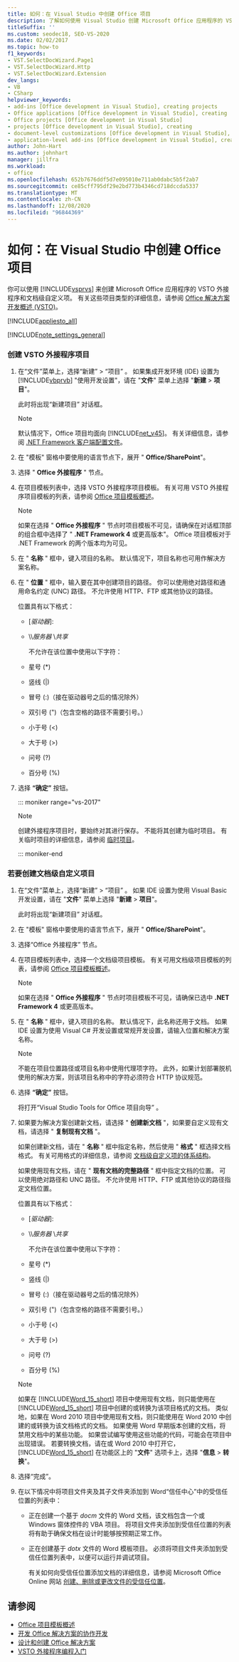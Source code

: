 ```yaml
---
title: 如何：在 Visual Studio 中创建 Office 项目
description: 了解如何使用 Visual Studio 创建 Microsoft Office 应用程序的 VSTO 外接程序和文档级自定义项。
titleSuffix: ''
ms.custom: seodec18, SEO-VS-2020
ms.date: 02/02/2017
ms.topic: how-to
f1_keywords:
- VST.SelectDocWizard.Page1
- VST.SelectDocWizard.Http
- VST.SelectDocWizard.Extension
dev_langs:
- VB
- CSharp
helpviewer_keywords:
- add-ins [Office development in Visual Studio], creating projects
- Office applications [Office development in Visual Studio], creating
- Office projects [Office development in Visual Studio]
- projects [Office development in Visual Studio], creating
- document-level customizations [Office development in Visual Studio], creating
- application-level add-ins [Office development in Visual Studio], creating projects
author: John-Hart
ms.author: johnhart
manager: jillfra
ms.workload:
- office
ms.openlocfilehash: 652b7676ddf5d7e095010e711ab0dabc5b5f2ab7
ms.sourcegitcommit: ce85cff795df29e2bd773b4346cd718dccda5337
ms.translationtype: MT
ms.contentlocale: zh-CN
ms.lasthandoff: 12/08/2020
ms.locfileid: "96844369"
---
```

# <a name="how-to-create-office-projects-in-visual-studio"></a>如何：在 Visual Studio 中创建 Office 项目
  你可以使用 [!INCLUDE[vsprvs](../sharepoint/includes/vsprvs-md.md)] 来创建 Microsoft Office 应用程序的 VSTO 外接程序和文档级自定义项。 有关这些项目类型的详细信息，请参阅 [Office 解决方案开发概述 &#40;VSTO&#41;](../vsto/office-solutions-development-overview-vsto.md)。

 [!INCLUDE[appliesto_all](../vsto/includes/appliesto-all-md.md)]

 [!INCLUDE[note_settings_general](../sharepoint/includes/note-settings-general-md.md)]

### <a name="to-create-a-vsto-add-in-project"></a>创建 VSTO 外接程序项目

1. 在“文件”菜单上，选择“新建” > “项目”  。 如果集成开发环境 (IDE) 设置为 [!INCLUDE[vbprvb](../sharepoint/includes/vbprvb-md.md)] "使用开发设置"，请在 "**文件**" 菜单上选择 "**新建**  >  **项目**"。

    此时将出现“新建项目”  对话框。

   > [!NOTE]
   > 默认情况下，Office 项目均面向 [!INCLUDE[net_v45](../vsto/includes/net-v45-md.md)]。 有关详细信息，请参阅 [.NET Framework 客户端配置文件](/dotnet/framework/deployment/client-profile)。

2. 在 "模板" 窗格中要使用的语言节点下，展开 " **Office/SharePoint**"。

3. 选择 " **Office 外接程序** " 节点。

4. 在项目模板列表中，选择 VSTO 外接程序项目模板。 有关可用 VSTO 外接程序项目模板的列表，请参阅 [Office 项目模板概述](../vsto/office-project-templates-overview.md)。

   > [!NOTE]
   > 如果在选择 " **Office 外接程序** " 节点时项目模板不可见，请确保在对话框顶部的组合框中选择了 " **.NET Framework 4** 或更高版本"。 Office 项目模板对于 .NET Framework 的两个版本均为可见。

5. 在 " **名称** " 框中，键入项目的名称。 默认情况下，项目名称也可用作解决方案名称。

6. 在 " **位置** " 框中，输入要在其中创建项目的路径。 你可以使用绝对路径和通用命名约定 (UNC) 路径。 不允许使用 HTTP、FTP 或其他协议的路径。

    位置具有以下格式：

   * [*驱动器*\]\:

   * \\\\*服务器* \\*共享*

     不允许在该位置中使用以下字符：

   * 星号 (*)

   * 竖线 (|)

   * 冒号 (:)（接在驱动器号之后的情况除外）

   * 双引号 (")（包含空格的路径不需要引号。）

   * 小于号 (\<)

   * 大于号 (>)

   * 问号 (?)

   * 百分号 (%)

7. 选择 **“确定”** 按钮。

   ::: moniker range="vs-2017"

   > [!NOTE]
   > 创建外接程序项目时，要始终对其进行保存。 不能将其创建为临时项目。 有关临时项目的详细信息，请参阅 [临时项目](../ide/creating-solutions-and-projects.md#create-a-temporary-project)。

   ::: moniker-end

### <a name="to-create-a-document-level-customization-project"></a>若要创建文档级自定义项目

1. 在“文件”菜单上，选择“新建” > “项目”  。 如果 IDE 设置为使用 Visual Basic 开发设置，请在 "**文件**" 菜单上选择 "**新建**  >  **项目**"。

    此时将出现“新建项目”  对话框。

2. 在 "模板" 窗格中要使用的语言节点下，展开 " **Office/SharePoint**"。

3. 选择“Office 外接程序”  节点。

4. 在项目模板列表中，选择一个文档级项目模板。 有关可用文档级项目模板的列表，请参阅 [Office 项目模板概述](../vsto/office-project-templates-overview.md)。

   > [!NOTE]
   > 如果在选择 " **Office 外接程序** " 节点时项目模板不可见，请确保已选中 **.NET Framework 4** 或更高版本。

5. 在 " **名称** " 框中，键入项目的名称。 默认情况下，此名称还用于文档。 如果 IDE 设置为使用 Visual C# 开发设置或常规开发设置，请输入位置和解决方案名称。

   > [!NOTE]
   > 不能在项目位置路径或项目名称中使用代理项字符。 此外，如果计划部署脱机使用的解决方案，则该项目名称中的字符必须符合 HTTP 协议规范。

6. 选择 **“确定”** 按钮。

    将打开“Visual Studio Tools for Office 项目向导”  。

7. 如果要为解决方案创建新文档，请选择 " **创建新文档** "，如果要自定义现有文档，请选择 " **复制现有文档** "。

    如果创建新文档，请在 " **名称** " 框中指定名称，然后使用 " **格式** " 框选择文档格式。 有关可用格式的详细信息，请参阅 [文档级自定义项的体系结构](../vsto/architecture-of-document-level-customizations.md)。

    如果使用现有文档，请在 " **现有文档的完整路径** " 框中指定文档的位置。 可以使用绝对路径和 UNC 路径。 不允许使用 HTTP、FTP 或其他协议的路径指定文档位置。

    位置具有以下格式：

   - [*驱动器*\]\:

   - \\\\*服务器* \\*共享*

     不允许在该位置中使用以下字符：

   - 星号 (*)

   - 竖线 (|)

   - 冒号 (:)（接在驱动器号之后的情况除外）

   - 双引号 (")（包含空格的路径不需要引号。）

   - 小于号 (\<)

   - 大于号 (>)

   - 问号 (?)

   - 百分号 (%)

   > [!NOTE]
   > 如果在 [!INCLUDE[Word_15_short](../vsto/includes/word-15-short-md.md)] 项目中使用现有文档，则只能使用在 [!INCLUDE[Word_15_short](../vsto/includes/word-15-short-md.md)] 项目中创建的或转换为该项目格式的文档。 类似地，如果在 Word 2010 项目中使用现有文档，则只能使用在 Word 2010 中创建的或转换为该文档格式的文档。 如果使用 Word 早期版本创建的文档，将禁用文档中的某些功能。 如果尝试编写使用这些功能的代码，可能会在项目中出现错误。 若要转换文档，请在或 Word 2010 中打开它， [!INCLUDE[Word_15_short](../vsto/includes/word-15-short-md.md)] 在功能区上的 "**文件**" 选项卡上，选择 "**信息**  >  **转换**"。

8. 选择“完成”。

9. 在以下情况中将项目文件夹及其子文件夹添加到 Word“信任中心”中的受信任位置的列表中：

   - 正在创建一个基于 *docm* 文件的 Word 文档，该文档包含一个或 Windows 窗体控件的 VBA 项目。 将项目文件夹添加到受信任位置的列表将有助于确保文档在设计时能够按预期正常工作。

   - 正在创建基于 *dotx* 文件的 Word 模板项目。 必须将项目文件夹添加到受信任位置列表中，以便可以运行并调试项目。

     有关如何向受信任位置添加文档的详细信息，请参阅 Microsoft Office Online 网站 [创建、删除或更改文件的受信任位置](https://support.office.com/article/Create-remove-or-change-a-trusted-location-for-your-files-f5151879-25ea-4998-80a5-4208b3540a62)。

## <a name="see-also"></a>请参阅
- [Office 项目模板概述](../vsto/office-project-templates-overview.md)
- [开发 Office 解决方案的协作开发](../vsto/collaborative-development-of-office-solutions.md)
- [设计和创建 Office 解决方案](../vsto/designing-and-creating-office-solutions.md)
- [VSTO 外接程序编程入门](../vsto/getting-started-programming-vsto-add-ins.md)
